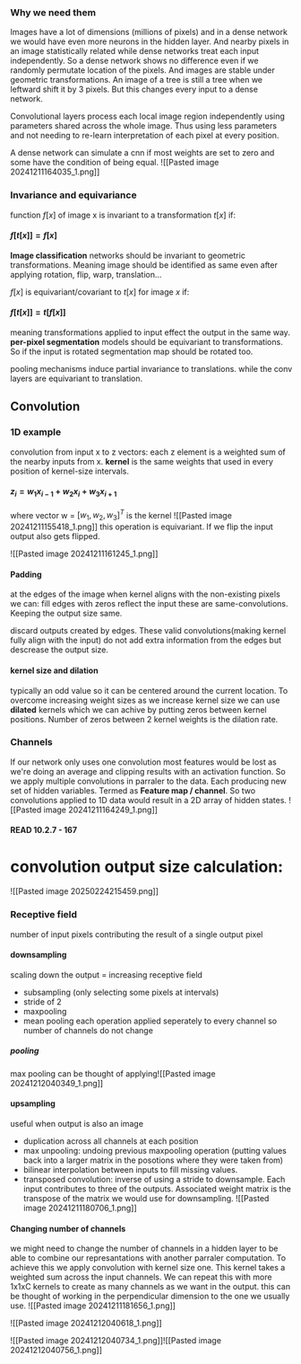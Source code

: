 ### Why we need them
Images have a lot of dimensions (millions of pixels) and in a dense network we would have even more neurons in the hidden layer.
And nearby pixels in an image statistically related while dense networks treat each input independently. So a dense network shows no difference even if we randomly permutate location of the pixels.
And images are stable under geometric transformations. An image of a tree is still a tree when we leftward shift it by 3 pixels. But this changes every input to a dense network.

Convolutional layers process each local image region independently using parameters shared across the whole image. Thus using less parameters and not needing to re-learn interpretation of each pixel at every position.

A dense network can simulate a cnn if most weights are set to zero and some have the condition of being equal.
![[Pasted image 20241211164035_1.png]]

### Invariance and equivariance
function $f[x]$ of image x is invariant to a transformation $t[x]$ if:
#### $f[t[x]] = f[x]$

**Image classification** networks should be invariant to geometric transformations. Meaning image should be identified as same even after applying rotation, flip, warp, translation...

$f[x]$ is equivariant/covariant to $t[x]$ for image $x$ if:
#### $f[t[x]] = t[f[x]]$
meaning transformations applied to input effect the output in the same way.
**per-pixel segmentation** models should be equivariant to transformations. So if the input is rotated segmentation map should be rotated too.

pooling mechanisms induce partial invariance to translations.
while the conv layers are equivariant to translation.
## Convolution
### 1D example
convolution from input x to z vectors:
each z element is a weighted sum of the nearby inputs from x.
**kernel** is the same weights that used in every position of kernel-size intervals.
#### $z_i = w_1x_{i-1} + w_2x_i + w_3x_{i+1}$
where vector w = $[w_1,w_2,w_3]^T$ is the kernel
![[Pasted image 20241211155418_1.png]]
this operation is equivariant. If we flip the input output also gets flipped.

![[Pasted image 20241211161245_1.png]]

#### Padding 
at the edges of the image when kernel aligns with the non-existing pixels we can:
fill edges with zeros
reflect the input
these are same-convolutions. Keeping the output size same.

discard outputs created by edges.
These valid convolutions(making kernel fully align with the input)
do not add extra information from the edges but descrease the output size.

#### kernel size and dilation
typically an odd value so it can be centered around the current location.
To overcome increasing weight sizes as we increase kernel size we can use **dilated** kernels which we can achive by putting zeros between kernel positions. Number of zeros between 2 kernel weights is the dilation rate.

### Channels
If our network only uses one convolution most features would be lost as we're doing an average and clipping results with an activation function.
So we apply multiple convolutions in parraler to the data. Each producing new set of hidden variables. Termed as **Feature map / channel**. So two convolutions applied to 1D data would result in a 2D array of hidden states.
![[Pasted image 20241211164249_1.png]]

#### READ 10.2.7 - 167


# convolution output size calculation:
![[Pasted image 20250224215459.png]]


### Receptive field
number of input pixels contributing the result of a single output pixel

#### downsampling
scaling down the output = increasing receptive field
- subsampling (only selecting some pixels at intervals)
- stride of 2
- maxpooling
- mean pooling
each operation applied seperately to every channel so number of channels do not change
##### pooling 
max pooling can be thought of applying![[Pasted image 20241212040349_1.png]]
#### upsampling
useful when output is also an image
- duplication across all channels at each position
- max unpooling: undoing previous maxpooling operation (putting values back into a larger matrix in the posotions where they were taken from)
- bilinear interpolation between inputs to fill missing values.
- transposed convolution: inverse of using a stride to downsample. Each input contributes to three of the outputs. Associated weight matrix is the transpose of the matrix we would use for downsampling.
![[Pasted image 20241211180706_1.png]]

#### Changing number of channels
we might need to change the number of channels in a hidden layer to be able to combine our represantations with another parraler computation.
To achieve this we apply convolution with kernel size one. This kernel takes a weighted sum across the input channels. We can repeat this with more 1x1xC kernels to create as many channels as we want in the output.
this can be thought of working in the perpendicular dimension to the one we usually use.
![[Pasted image 20241211181656_1.png]]





![[Pasted image 20241212040618_1.png]]

![[Pasted image 20241212040734_1.png]]![[Pasted image 20241212040756_1.png]]